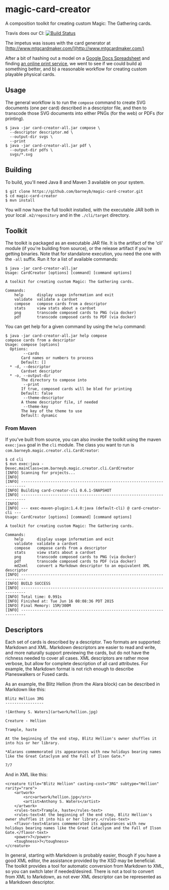 magic-card-creator
==================

A composition toolkit for creating custom Magic: The Gathering cards.

Travis does our CI: [![Build Status](https://travis-ci.org/barneyb/magic-card-creator.svg?branch=master)](https://travis-ci.org/barneyb/magic-card-creator)

The impetus was issues with the card generator at [http://www.mtgcardmaker.com/](http://www.mtgcardmaker.com/)

After a bit of hashing out a model on a [Google Docs Spreadsheet](https://docs.google.com/spreadsheets/d/17iSbeWZgER-P-_swBY-jfAdZfm9QvhYrX_uEDTCnfyg/edit?usp=sharing)
and finding [an online print service](http://gotprint.net/g/uploadCollectorsCard.do),
we went to see if we could build a) something better, and b) a reasonable
workflow for creating custom playable physical cards.

Usage
-----

The general workflow is to run the `compose` command to create SVG documents (one per
card) described in a descriptor file, and then to transcode those SVG documents into
either PNGs (for the web) or PDFs (for printing).

    $ java -jar card-creator-all.jar compose \
      --descriptor descriptor.md \
      --output-dir svgs \
      --print
    $ java -jar card-creator-all.jar pdf \
      --output-dir pdfs \
      svgs/*.svg

Building
--------

To build, you'll need Java 8 and Maven 3 available on your system.

    $ git clone https://github.com/barneyb/magic-card-creator.git
    $ cd magic-card-creator
    $ mvn install

You will now have the full toolkit installed, with the executable JAR both
in your local `.m2/repository` and in the `./cli/target` directory.

Toolkit
-------

The toolkit is packaged as an executable JAR file.  It is the artifact of the 'cli' module
(if you're building from source), or the release artifact if you're getting binaries.  Note
that for standalone execution, you need the one with the `-all` suffix.  Run it for a list
of available commands:

    $ java -jar card-creator-all.jar 
    Usage: CardCreator [options] [command] [command options]
    
    A toolkit for creating custom Magic: The Gathering cards.
    
    Commands:
        help      display usage information and exit
        validate  validate a cardset
        compose   compose cards from a descriptor
        stats     view stats about a cardset
        png       transcode composed cards to PNG (via docker)
        pdf       transcode composed cards to PDF (via docker)

You can get help for a given command by using the `help` command:

    $ java -jar card-creator-all.jar help compose
    compose cards from a descriptor
    Usage: compose [options]
      Options:
            --cards
           Card names or numbers to process
           Default: []
      * -d, --descriptor
           Cardset descriptor
      * -o, --output-dir
           The directory to compose into
            --print
           If true, composed cards will be bled for printing
           Default: false
            --theme-descriptor
           A theme descriptor file, if needed
            --theme-key
           The key of the theme to use
           Default: dynamic

### From Maven

If you've built from source, you can also invoke the toolkit using the maven
`exec:java` goal in the `cli` module.  The class you want to run is
`com.barneyb.magic.creator.cli.CardCreator`:

    $ cd cli
    $ mvn exec:java -Dexec.mainClass=com.barneyb.magic.creator.cli.CardCreator
    [INFO] Scanning for projects...
    [INFO]                                                                         
    [INFO] ------------------------------------------------------------------------
    [INFO] Building card-creator-cli 0.6.1-SNAPSHOT
    [INFO] ------------------------------------------------------------------------
    [INFO] 
    [INFO] --- exec-maven-plugin:1.4.0:java (default-cli) @ card-creator-cli ---
    Usage: CardCreator [options] [command] [command options]
    
    A toolkit for creating custom Magic: The Gathering cards.
    
    Commands:
        help      display usage information and exit
        validate  validate a cardset
        compose   compose cards from a descriptor
        stats     view stats about a cardset
        png       transcode composed cards to PNG (via docker)
        pdf       transcode composed cards to PDF (via docker)
        md2xml    convert a Markdown descriptor to an equivalent XML descriptor
    [INFO] ------------------------------------------------------------------------
    [INFO] BUILD SUCCESS
    [INFO] ------------------------------------------------------------------------
    [INFO] Total time: 0.991s
    [INFO] Finished at: Tue Jun 16 08:08:36 PDT 2015
    [INFO] Final Memory: 15M/300M
    [INFO] ------------------------------------------------------------------------

Descriptors
-----------

Each set of cards is described by a descriptor.  Two formats are supported: Markdown and XML.
Markdown descriptors are easier to read and write, and more naturally support previewing the
cards, but do not have the richness needed to cover all cases.  XML descriptors are rather
move verbose, but allow for complete description of all card attributes.  For example, the
Markdown format is not rich enough to describe Planeswalkers or Fused cards.

As an example, the Blitz Hellion (from the Alara block) can be described in Markdown like this:

    Blitz Hellion 3RG
    -----------------
    
    ![Anthony S. Waters](artwork/hellion.jpg)
    
    Creature - Hellion
    
    Trample, haste
    
    At the beginning of the end step, Blitz Hellion's owner shuffles it into his or her library.
    
    *Alarans commemorated its appearances with new holidays bearing names like the Great Cataclysm and the Fall of Ilson Gate.*
    
    7/7

And in XML like this:

    <creature title="Blitz Hellion" casting-cost="3RG" subtype="Hellion" rarity="rare">
        <artwork>
            <src>artwork/hellion.jpg</src>
            <artist>Anthony S. Waters</artist>
        </artwork>
        <rules-text>Trample, haste</rules-text>
        <rules-text>At the beginning of the end step, Blitz Hellion's owner shuffles it into his or her library.</rules-text>
        <flavor-text>Alarans commemorated its appearances with new holidays bearing names like the Great Cataclysm and the Fall of Ilson Gate.</flavor-text>
        <power>7</power>
        <toughness>7</toughness>
    </creature>

In general, starting with Markdown is probably easier, though if you have a good XML editor,
the assistance provided by the XSD may be beneficial.  The toolkit provides a tool for
automatic conversion from Markdown to XML, so you can switch later if needed/desired.  There
is not a tool to convert from XML to Markdown, as not ever XML descriptor can be represented
as a Markdown descriptor.
